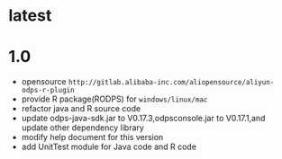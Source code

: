 # latest
# 1.0
- opensource `http://gitlab.alibaba-inc.com/aliopensource/aliyun-odps-r-plugin`
- provide R package(RODPS) for `windows/linux/mac`
- refactor java and R source code
- update odps-java-sdk.jar to V0.17.3,odpsconsole.jar to V0.17.1,and update other dependency library
- modify help document for this version
- add UnitTest module for Java code and R code
